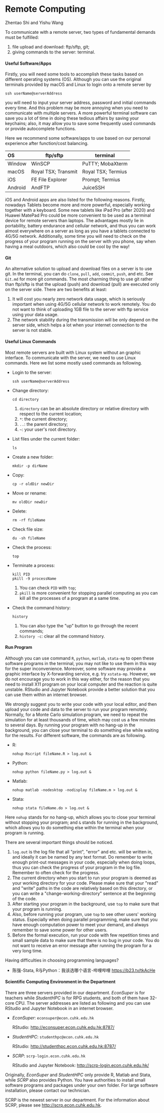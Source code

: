 

# Remote Computing

Zhentao Shi and Yishu Wang



To communicate with a remote server, two types of fundamental demands must be fulfilled: 

1. file upload and download: ftp/sftp, git; 
2. giving commands to the server: terminal. 



#### Useful Software/Apps

Firstly, you will need some tools to accomplish these tasks based on different operating systems (OS). Although you can use the original terminals provided by macOS and Linux to login onto a remote server by 

```
ssh userName@serverAddress
```

you will need to input your server address, password and initial commands every time. And this problem may be more annoying when you need to communicate with multiple servers. A more powerful terminal software can save you a lot of time in doing these tedious affairs by saving your keychains; also, it may allow you to save some frequently used commands or provide autocomplete functions. 

Here we recommend some software/apps to use based on our personal experience after function/cost balancing. 

| OS      | ftp/sftp            | terminal           |
| :------ | ------------------- | ------------------ |
| Window  | WinSCP              | PuTTY; MobaXterm   |
| macOS   | Royal TSX; Transmit | Royal TSX; Termius |
| iOS     | FE File Explorer    | Prompt; Termius    |
| Android | AndFTP              | JuiceSSH           |

iOS and Android apps are also listed for the following reasons. Firstly, nowadays Tablets become more and more powerful, especially working together with a keyboard. Some new tablets like iPad Pro (after 2020) and Huawei MatePad Pro could be more convenient to be used as a terminal device for remote servers than laptops. The advantages mostly lie in portability, battery endurance and cellular network, and thus you can work almost everywhere on a server as long as you have a tablets connected to 4G/5G network. Additionally, some time you will need to check on the progress of your program running on the server with you phone, say when having a meal outdoors, which also could be cool by the way! 



#### Git

An alternative solution to upload and download files on a server is to use git. In the terminal, you can do `clone`, `pull`, `add`, `commit`, `push`, and etc. See `Git.md` for more git commands. The most charming thing to use git rather than ftp/sftp is that the upload (push) and download (pull) are executed only on the server side. There are two benefits at least: 

1. It will cost you nearly zero network data usage, which is seriously important when using 4G/5G cellular network to work remotely. You do not want to think of uploading 1GB file to the server with ftp service using your data usage. 
2. The network stability during the transmission will be only depend on the server side, which helps a lot when your internet connection to the server is not stable. 



#### Useful Linux Commands

Most remote servers are built with Linux system without an graphic interface. To communicate with the server, we need to use Linux commands. Here we list some mostly used commands as following. 

- Login to the server: 

  ```
  ssh userName@serverAddress
  ```

- Change directory: 

  ```
  cd directory
  ```

  1. `directory` can be an absolute directory or relative directory with respect to the current location; 
  2. `*`: the current directory; 
  3. `..`: the parent directory; 
  4. `~`: your user's root directory. 

- List files under the current folder: 

  ```
  ls
  ```

- Create a new folder: 

  ```
  mkdir -p dirName
  ```

- Copy: 

  ```
  cp -r oldDir newDir
  ```

- Move or rename: 

  ```
  mv oldDir newDir
  ```

- Delete: 

  ```
  rm -rf fileName
  ```

- Check file size: 

  ```
  du -sh fileName
  ```

- Check the process: 

  ```
  top
  ```

- Terminate a process: 

  ```
  kill PID
  pkill -9 processName
  ```

  1. You can check `PID` with `top`; 
  2. `pkill` is more convenient for stopping parallel computing as you can kill all the processes of a program at a same time. 

- Check the command history: 

  ```
  history
  ```

  1. You can also type the "up" button to go through the recent commands; 
  2. `history -c`: clear all the command history. 



#### Run Program

Although you can use command `R`, `python`, `matlab`, `stata-mp` to open these software programs in the terminal, you may not like to use them in this way for the super inconvenience. Moreover, some software may provide a graphic interface by X-forwarding service, e.g. try `xstata-mp`. However, we do not encourage you to work in this way either, for the reason that you need to install X11 program on your local computer and the reaction is quite unstable. RStudio and Jupyter Notebook provide a better solution that you can use them within an internet browser. 

We strongly suggest you to write your code with your local editor, and then upload your code and data to the server to run your program remotely. Normally, for a Monte Carlo simulation program, we need to repeat the simulation for at least thousands of time, which may cost us a few minutes to several days. By running your program with no hang-up in the background, you can close your terminal to do something else while waiting for the results. For different software, the commands are as following. 

- R: 

  ```
  nohup Rscript fileName.R > log.out &
  ```

- Python: 

  ```
  nohup python fileName.py > log.out &
  ```

- Matlab: 

  ```
  nohup matlab -nodesktop -nodisplay fileName.m > log.out &
  ```

- Stata: 

  ```
  nohup stata fileName.do > log.out &
  ```

Here `nohup` stands for no hang-up, which allows you to close your terminal without stopping your program; and `&` stands for running in the background, which allows you to do something else within the terminal when your program is running. 

There are several important things should be noticed. 

1. `log.out` is the log file that all "print", "error" and etc. will be written in, and ideally it can be named by any text format. Do remember to write enough print-out messages in your code, especially when doing loops, thus you can check the progress of your program in the log file. Remember to often check for the progress. 
2. The current directory when you start to run your program is deemed as your working directory for your code. Please make sure that your "read" and "write" paths in the code are relatively based on this directory, or you can write a "change-working-directory" sentence at the beginning of the code. 
3. After starting your program in the background, use `top` to make sure that your program is running. 
4. Also, before running your program, use `top` to see other users' working status. Especially when doing parallel programming, make sure that you have enough computation power to meet your demand, and always remember to save some power for other users. 
5. Before the formal execution, run your code with few repetition times and small sample data to make sure that there is no bug in your code. You do not want to receive an error message after running the program for a very long time. 

Having difficulties in choosing programming languages? 

- 陈强-Stata, R与Python：我该选哪个语言-哔哩哔哩 https://b23.tv/tkAcHe



#### Scientific Computing Environment in the Department

There are three servers provided in our department. *EconSuper* is for teachers while *StudentHPC* is for RPG students, and both of them have 32-core CPU. The server addresses are listed as following and you can use RStudio and Jupyter Notebook in an internet browser. 

* *EconSuper*: `econsuper@econ.cuhk.edu.hk`

  RStudio: http://econsuper.econ.cuhk.edu.hk:8787/

* *StudentHPC*: `studenthpc@econ.cuhk.edu.hk`

  RStudio: http://studenthpc.econ.cuhk.edu.hk:8787/

* *SCRP*: `scrp-login.econ.cuhk.edu.hk`

  RStudio and Jupyter Notebook: http://scrp-login.econ.cuhk.edu.hk/

Originally, *EconSuper* and *StudentHPC* only provide R, Matlab and Stata, while *SCRP* also provides Python. You have authorities to install small software programs and packages under your own folder. For large software installation, please contact our technician. 

SCRP is the newest server in our department. For the information about SCRP, please see http://scrp.econ.cuhk.edu.hk. 


